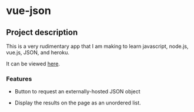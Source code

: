 # vue-json

## Project description

This is a very rudimentary app that I am making to learn javascript, node.js, vue.js, JSON, and heroku.

It can be viewed [here](https://vue-json.herokuapp.com/).

### Features

* Button to request an externally-hosted JSON object

* Display the results on the page as an unordered list.
